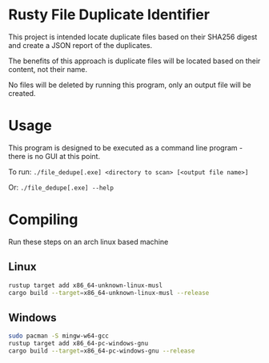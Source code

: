 # Rusty File Duplicate Identifier

This project is intended locate duplicate files based on their SHA256 digest and create a JSON report of the duplicates.

The benefits of this approach is duplicate files will be located based on their content, not their name.

No files will be deleted by running this program, only an output file will be created.


# Usage

This program is designed to be executed as a command line program - there is no GUI at this point.

To run:
`./file_dedupe[.exe] <directory to scan> [<output file name>]`

Or:
`./file_dedupe[.exe] --help`


# Compiling

Run these steps on an arch linux based machine

## Linux
```sh
rustup target add x86_64-unknown-linux-musl
cargo build --target=x86_64-unknown-linux-musl --release
```

## Windows
```sh
sudo pacman -S mingw-w64-gcc
rustup target add x86_64-pc-windows-gnu
cargo build --target=x86_64-pc-windows-gnu --release
```
